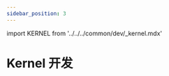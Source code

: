 ```yaml
---
sidebar_position: 3
---
```


import KERNEL from '../../../common/dev/\_kernel.mdx'

# Kernel 开发

<KERNEL model="Radxa ROCK 5 ITX" soc="rockchip" />
